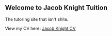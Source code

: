 ## Welcome to Jacob Knight Tuition

The tutoring site that isn't shite.

View my CV here: [Jacob Knight CV](/Tutoring_CV.pdf)


